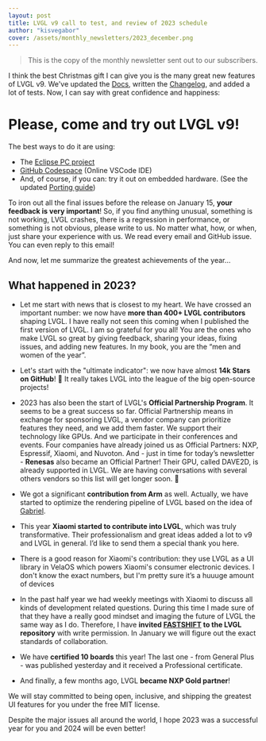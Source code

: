 ```yaml
---
layout: post
title: LVGL v9 call to test, and review of 2023 schedule
author: "kisvegabor"
cover: /assets/monthly_newsletters/2023_december.png
---
```


> This is the copy of the monthly newsletter sent out to our subscribers. 


I think the best Christmas gift I can give you is the many great new features of LVGL v9. We've updated the [Docs](https://docs.lvgl.io/master/), written the [Changelog](https://docs.lvgl.io/master/CHANGELOG.html), and added a lot of tests. Now, I can say with great confidence and happiness:
 

# Please, come and try out LVGL v9!

The best ways to do it are using:

- The [Eclipse PC project](https://github.com/lvgl/lv_port_pc_eclipse)
- [GitHub Codespace](https://blog.lvgl.io/2023-04-13/monthly-newsletter) (Online VSCode IDE)
- And, of course, if you can: try it out on embedded hardware. (See the updated [Porting guide](https://docs.lvgl.io/master/porting/disp.html))

To iron out all the final issues before the release on January 15, **your feedback is very important**! So, if you find anything unusual, something is not working, LVGL crashes, there is a regression in performance, or something is not obvious, please write to us. No matter what, how, or when, just share your experience with us. We read every email and GitHub issue. You can even reply to this email! 
 
And now, let me summarize the greatest achievements of the year…
 
## What happened in 2023?

- Let me start with news that is closest to my heart. We have crossed an important number: we now have **more than 400+ LVGL contributors** shaping LVGL. I have really not seen this coming when I published the first version of LVGL. I am so grateful for you all! You are the ones who make LVGL so great by giving feedback, sharing your ideas, fixing issues, and adding new features. In my book, you are the “men and women of the year”. 
 
- Let's start with the "ultimate indicator": we now have almost **14k Stars on GitHub**! 🤘 It really takes LVGL into the league of the big open-source projects!
 
- 2023 has also been the start of LVGL's **Official Partnership Program**. It seems to be a great success so far. Official Partnership means in exchange for sponsoring LVGL, a vendor company can prioritize features they need, and we add them faster. We support their technology like GPUs. And we participate in their conferences and events. Four companies have already joined us as Official Partners: NXP, Espressif, Xiaomi, and Nuvoton. And - just in time for today’s newsletter - **Renesas** also became an Official Partner! Their GPU, called DAVE2D, is already supported in LVGL. We are having conversations with several others vendors so this list will get longer soon. 🙂 

- We got a significant **contribution from Arm** as well. Actually, we have started to optimize the rendering pipeline of LVGL based on the idea of [Gabriel](https://github.com/gorgonmeducer).
 
- This year **Xiaomi started to contribute into LVGL**, which was truly transformative. Their professionalism and great ideas added a lot to v9 and LVGL in general. I’d like to send them a special thank you here. 
 
- There is a good reason for Xiaomi's contribution: they use LVGL as a UI library in VelaOS which powers Xiaomi's consumer electronic devices. I don't know the exact numbers, but I'm pretty sure it’s a huuuge amount of devices
 
- In the past half year we had weekly meetings with Xiaomi to discuss all kinds of development related questions. During this time I made sure of that they have a really good mindset and imaging the future of LVGL the same way as I do. Therefore, I have **invited [FASTSHIFT](https://github.com/FASTSHIFT) to the LVGL repository** with write permission. In January we will figure out the exact standards of collaboration.
    
- We have **certified 10 boards** this year! The last one - from General Plus - was published yesterday and it received a Professional certificate.
 
- And finally, a few months ago, LVGL **became NXP Gold partner**!

We will stay committed to being open, inclusive, and shipping the greatest UI features for you under the free MIT license.

Despite the major issues all around the world, I hope 2023 was a successful year for you and 2024 will be even better!


